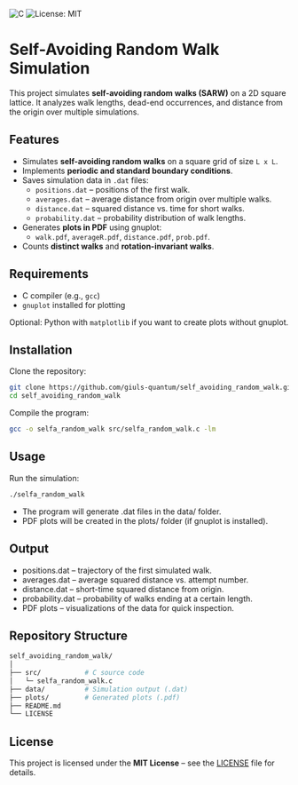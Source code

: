 ![C](https://img.shields.io/badge/language-C-blue)
![License: MIT](https://img.shields.io/badge/License-MIT-green)
# Self-Avoiding Random Walk Simulation

This project simulates **self-avoiding random walks (SARW)** on a 2D square lattice. It analyzes walk lengths, dead-end occurrences, and distance from the origin over multiple simulations.

## Features

- Simulates **self-avoiding random walks** on a square grid of size `L x L`.
- Implements **periodic and standard boundary conditions**.
- Saves simulation data in `.dat` files:
  - `positions.dat` – positions of the first walk.
  - `averages.dat` – average distance from origin over multiple walks.
  - `distance.dat` – squared distance vs. time for short walks.
  - `probability.dat` – probability distribution of walk lengths.
- Generates **plots in PDF** using gnuplot:
  - `walk.pdf`, `averageR.pdf`, `distance.pdf`, `prob.pdf`.
- Counts **distinct walks** and **rotation-invariant walks**.

## Requirements

- C compiler (e.g., `gcc`)  
- `gnuplot` installed for plotting  

Optional: Python with `matplotlib` if you want to create plots without gnuplot.

## Installation

Clone the repository:

```bash
git clone https://github.com/giuls-quantum/self_avoiding_random_walk.git
cd self_avoiding_random_walk
```

Compile the program:

```bash
gcc -o selfa_random_walk src/selfa_random_walk.c -lm
```

## Usage

Run the simulation:

```bash
./selfa_random_walk
```

- The program will generate .dat files in the data/ folder.
- PDF plots will be created in the plots/ folder (if gnuplot is installed).

## Output

- positions.dat – trajectory of the first simulated walk.
- averages.dat – average squared distance vs. attempt number.
- distance.dat – short-time squared distance from origin.
- probability.dat – probability of walks ending at a certain length.
- PDF plots – visualizations of the data for quick inspection.

## Repository Structure

```bash
self_avoiding_random_walk/
│
├── src/           # C source code
│   └─ selfa_random_walk.c
├── data/          # Simulation output (.dat)
├── plots/         # Generated plots (.pdf)
├── README.md
└── LICENSE
```

## License

This project is licensed under the **MIT License** – see the [LICENSE](LICENSE) file for details.

